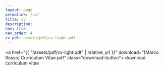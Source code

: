 ```yaml
---
layout: page
permalink: /cv/
title: cv
description:
nav: true
nav_order: 4
cv_pdf: assets/pdf/cv-light.pdf
---
```


<a href="{{ "/assets/pdf/cv-light.pdf" | relative_url }}" download="[Marco Rosso] Curriculum Vitae.pdf" class="download-button"> download curriculum vitae </a>

<object data="assets/pdf/cv-light.pdf" width="1000" height="1000" type='application/pdf'></object>
